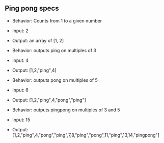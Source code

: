 ## Ping pong specs

* Behavior: Counts from 1 to a given number
* Input: 2
* Output: an array of [1, 2]

* Behavior: outputs ping on multiples of 3
* Input: 4
* Output: [1,2,"ping",4]

* Behavior: outputs pong on multiples of 5
* Input: 6
* Output: [1,2,"ping",4,"pong","ping"]

* Behavior: outputs pingpong on multiples of 3 and 5
* Input: 15
* Output: [1,2,"ping",4,"pong","ping",7,8,"ping","pong",11,"ping",13,14,"pingpong"]

